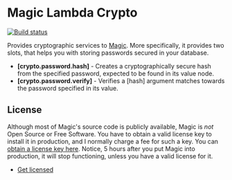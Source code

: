 
# Magic Lambda Crypto

[![Build status](https://travis-ci.org/polterguy/magic.lambda.crypto.svg?master)](https://travis-ci.org/polterguy/magic.lambda.crypto)

Provides cryptographic services to [Magic](https://github.com/polterguy/magic). More specifically, it provides two slots, that helps you
with storing passwords secured in your database.

* __[crypto.password.hash]__ - Creates a cryptographically secure hash from the specified password, expected to be found in its value node.
* __[crypto.password.verify]__ - Verifies a [hash] argument matches towards the password specified in its value.

## License

Although most of Magic's source code is publicly available, Magic is _not_ Open Source or Free Software.
You have to obtain a valid license key to install it in production, and I normally charge a fee for such a
key. You can [obtain a license key here](https://gaiasoul.com/license-magic/).
Notice, 5 hours after you put Magic into production, it will stop functioning, unless you have a valid
license for it.

* [Get licensed](https://gaiasoul.com/license-magic/)
